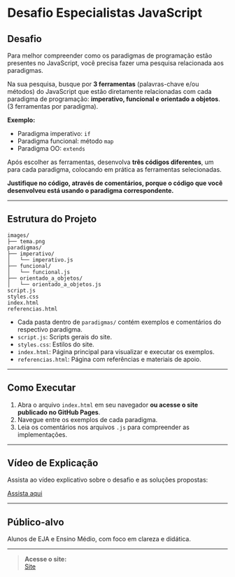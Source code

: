 # Desafio Especialistas JavaScript

## Desafio

Para melhor compreender como os paradigmas de programação estão presentes no JavaScript, você precisa fazer uma pesquisa relacionada aos paradigmas.

Na sua pesquisa, busque por **3 ferramentas** (palavras-chave e/ou métodos) do JavaScript que estão diretamente relacionadas com cada paradigma de programação: **imperativo, funcional e orientado a objetos**.  
(3 ferramentas por paradigma).

**Exemplo:**
- Paradigma imperativo: `if`
- Paradigma funcional: método `map`
- Paradigma OO: `extends`

Após escolher as ferramentas, desenvolva **três códigos diferentes**, um para cada paradigma, colocando em prática as ferramentas selecionadas.

**Justifique no código, através de comentários, porque o código que você desenvolveu está usando o paradigma correspondente.**

---

## Estrutura do Projeto

```
images/
├── tema.png
paradigmas/
├── imperativo/
│   └── imperativo.js
├── funcional/
│   └── funcional.js
├── orientado_a_objetos/
│   └── orientado_a_objetos.js
script.js
styles.css
index.html
referencias.html
```

- Cada pasta dentro de `paradigmas/` contém exemplos e comentários do respectivo paradigma.
- `script.js`: Scripts gerais do site.
- `styles.css`: Estilos do site.
- `index.html`: Página principal para visualizar e executar os exemplos.
- `referencias.html`: Página com referências e materiais de apoio.

---

## Como Executar

1. Abra o arquivo `index.html` em seu navegador **ou acesse o site publicado no GitHub Pages**.
2. Navegue entre os exemplos de cada paradigma.
3. Leia os comentários nos arquivos `.js` para compreender as implementações. 

---

## Vídeo de Explicação

Assista ao vídeo explicativo sobre o desafio e as soluções propostas:

[Assista aqui](https://drive.google.com/drive/folders/1lM_zMizUBvbAhjCavNDb5G_9ULurIDkd?usp=sharing)

---

## Público-alvo

Alunos de EJA e Ensino Médio, com foco em clareza e didática.

---

> **Acesse o site:**  
> [Site](https://github.com/lhaislla/desafio_especialistas_javascript](https://lhaislla.github.io/desafio_especialistas_javascript/)
)
